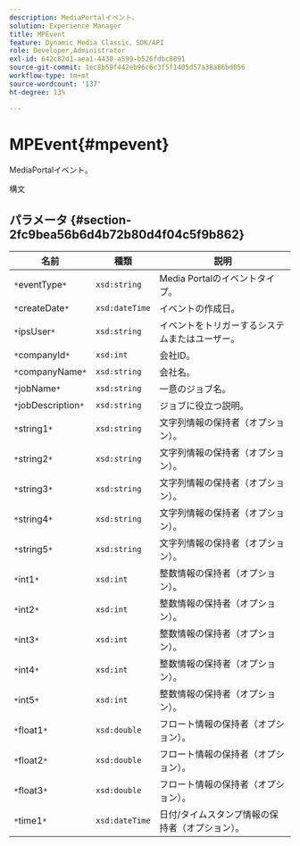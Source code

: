 ```yaml
---
description: MediaPortalイベント。
solution: Experience Manager
title: MPEvent
feature: Dynamic Media Classic、SDK/API
role: Developer,Administrator
exl-id: 642c82d1-aea1-4430-a599-b526fdbc8091
source-git-commit: 1ec8b59f442eb96c6c3f5f1405d57a38a86bd056
workflow-type: tm+mt
source-wordcount: '137'
ht-degree: 13%

---
```


# MPEvent{#mpevent}

MediaPortalイベント。

構文

## パラメータ {#section-2fc9bea56b6d4b72b80d4f04c5f9b862}

| 名前 | 種類 | 説明 |
|---|---|---|
| `*`eventType`*` | `xsd:string` | Media Portalのイベントタイプ。 |
| `*`createDate`*` | `xsd:dateTime` | イベントの作成日。 |
| `*`ipsUser`*` | `xsd:string` | イベントをトリガーするシステムまたはユーザー。 |
| `*`companyId`*` | `xsd:int` | 会社ID。 |
| `*`companyName`*` | `xsd:string` | 会社名。 |
| `*`jobName`*` | `xsd:string` | 一意のジョブ名。 |
| `*`jobDescription`*` | `xsd:string` | ジョブに役立つ説明。 |
| `*`string1`*` | `xsd:string` | 文字列情報の保持者（オプション）。 |
| `*`string2`*` | `xsd:string` | 文字列情報の保持者（オプション）。 |
| `*`string3`*` | `xsd:string` | 文字列情報の保持者（オプション）。 |
| `*`string4`*` | `xsd:string` | 文字列情報の保持者（オプション）。 |
| `*`string5`*` | `xsd:string` | 文字列情報の保持者（オプション）。 |
| `*`int1`*` | `xsd:int` | 整数情報の保持者（オプション）。 |
| `*`int2`*` | `xsd:int` | 整数情報の保持者（オプション）。 |
| `*`int3`*` | `xsd:int` | 整数情報の保持者（オプション）。 |
| `*`int4`*` | `xsd:int` | 整数情報の保持者（オプション）。 |
| `*`int5`*` | `xsd:int` | 整数情報の保持者（オプション）。 |
| `*`float1`*` | `xsd:double` | フロート情報の保持者（オプション）。 |
| `*`float2`*` | `xsd:double` | フロート情報の保持者（オプション）。 |
| `*`float3`*` | `xsd:double` | フロート情報の保持者（オプション）。 |
| `*`time1`*` | `xsd:dateTime` | 日付/タイムスタンプ情報の保持者（オプション）。 |
